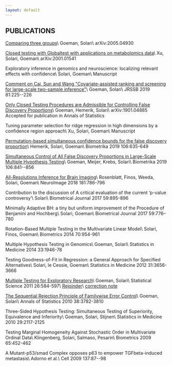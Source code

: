 ```yaml
---
layout: default
---
```


## PUBLICATIONS

[Comparing three groups](https://arxiv.org/pdf/2005.04930.pdf)\\
Goeman, Solari\\
arXiv:2005.04930

[Closed testing with Globaltest with applications on metabolomics data](https://arxiv.org/pdf/2001.01541.pdf)\\
Xu, Solari, Goeman\\
arXiv:2001.01541

Exploratory inference in genomics and neuroscience: localizing relevant effects with confidence\\
Solari, Goeman\\
Manuscript

[Comment on Cai, Sun and Wang "Covariate-assisted ranking and screening for large-scale
two-sample inference"](https://rss.onlinelibrary.wiley.com/doi/pdf/10.1111/rssb.12304)\\
Goeman, Solari\\
JRSSB 2019 81:225--226

[Only Closed Testing Procedures are Admissible for Controlling False Discovery Proportions](https://arxiv.org/pdf/1901.04885.pdf)\\
Goeman, Hemerik, Solari\\
arXiv:1901.04885 Accepted for publication in Annals of Statistics

Tuning parameter selection for ridge regression in high dimensions by a confidence region approach\\
Xu, Solari, Goeman\\
Manuscript

[Permutation-based simultaneous confidence bounds for the false discovery proportion](https://arxiv.org/abs/1808.05528)\\
Hemerik, Solari, Goeman\\
Biometrika 2019 106:635-649

[Simultaneous Control of All False Discovery Proportions in Large-Scale Multiple Hypothesis Testing](https://arxiv.org/pdf/1611.06739.pdf)\\
Goeman, Meijer, Krebs, Solari\\
Biometrika 2019 106:841--856

[All-Resolutions Inference for Brain Imaging](https://www.biorxiv.org/content/biorxiv/early/2017/11/28/226126.full.pdf)\\
Rosenblatt, Finos, Weeda, Solari, Goeman\\
NeuroImage 2018 181:786-796

Contribution to the discussion of A critical evaluation of the current ‘p-value controversy’\\
Solari\\
Biometrical Journal 2017 59:895-896


Minimally Adaptive BH: a tiny but uniform improvement of the Procedure of Benjamini and Hochberg\\
Solari, Goeman\\
Biometrical Journal 2017 59:776–780


Rotation-Based Multiple Testing in the Multivariate Linear Model\\
Solari, Finos, Goeman\\
Biometrics 2014 70:954-961 

Multiple Hypothesis Testing in Genomics\\
Goeman, Solari\\
Statistics in Medicine 2014 33:1946-78 

Testing Goodness-of-Fit in Regression: a General Approach for Specified Alternatives\\
Solari, le Cessie, Goeman\\
Statistics in Medicine 2012 31:3656-3666 

[Multiple Testing for Exploratory Research](http://projecteuclid.org/download/pdfview_1/euclid.ss/1330437937)\\
Goeman, Solari\\
Statistical Science 2011 26:584-597\\
[Rejoinder](http://projecteuclid.org/download/pdfview_1/euclid.ss/1330437941)\\
[correction note](http://projecteuclid.org/download/pdfview_1/euclid.ss/1377696946)

[The Sequential Rejection Principle of Familywise Error Control](https://arxiv.org/pdf/1211.3313v1.pdf)\\
Goeman, Solari\\
Annals of Statistics 2010 38:3782-3810

Three-Sided Hypothesis Testing: Simultaneous Testing of Superiority, Equivalence and Inferiority\\
Goeman, Solari, Stijnen\\
Statistics in Medicine 2010 29:2117-2125 

Testing Marginal Homogeneity Against Stochastic Order in Multivariate Ordinal Data\\
Klingenberg, Solari, Salmaso, Pesarin\\
Biometrics 2009 65:452-462 

A Mutant-p53/smad Complex opposes p63 to empower TGFbeta-induced metastasis\\
Adorno et al.\\
Cell 2009 137:87--98 


